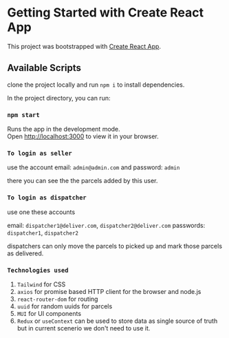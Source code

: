 # Getting Started with Create React App

This project was bootstrapped with [Create React App](https://github.com/facebook/create-react-app).

## Available Scripts

clone the project locally and run `npm i` to install dependencies.

In the project directory, you can run:

### `npm start`

Runs the app in the development mode.\
Open [http://localhost:3000](http://localhost:3000) to view it in your browser.

### `To login as seller`

use the account email: `admin@admin.com` and password: `admin`

there you can see the the parcels added by this user.

### `To login as dispatcher`

use one these accounts

email: `dispatcher1@deliver.com`, `dispatcher2@deliver.com`
passwords: `dispatcher1`, `dispatcher2`

dispatchers can only move the parcels to picked up and mark those parcels as delivered.


### `Technologies used`
1. `Tailwind` for CSS
2. `axios` for promise based HTTP client for the browser and node.js
3. `react-router-dom` for routing
4. `uuid` for random uuids for parcels
5. `MUI` for UI components
6. `Redux` or `useContext` can be used to store data as single source of truth but in current scenerio we don't need to use it.

